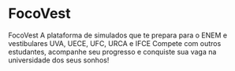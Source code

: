 # FocoVest
FocoVest A plataforma de simulados que te prepara para o ENEM e vestibulares UVA, UECE, UFC, URCA e IFCE  Compete com outros estudantes, acompanhe seu progresso e conquiste sua vaga na universidade dos seus sonhos!

